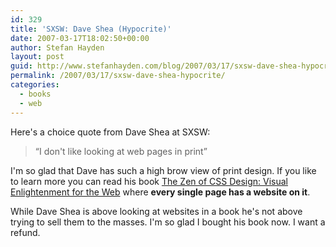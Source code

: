 ```yaml
---
id: 329
title: 'SXSW: Dave Shea (Hypocrite)'
date: 2007-03-17T18:02:50+00:00
author: Stefan Hayden
layout: post
guid: http://www.stefanhayden.com/blog/2007/03/17/sxsw-dave-shea-hypocrite/
permalink: /2007/03/17/sxsw-dave-shea-hypocrite/
categories:
  - books
  - web
---
```

<p>Here's a choice quote from Dave Shea at SXSW:</p>
<blockquote><p>“I don't like looking at web pages in print”</p>
</blockquote>
<p>I'm so glad that Dave has such a high brow view of print design. If you like to learn more you can read his book <a href="http://www.amazon.com/exec/obidos/ASIN/0321303474/stefanhayden-20">The Zen of CSS Design: Visual Enlightenment for the Web</a> where <strong>every single page has a website on it</strong>.</p>
<p>While Dave Shea is above looking at websites in a book he's not above trying to sell them to the masses. I'm so glad I bought his book now. I want a refund.
</p>
